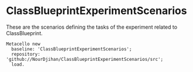# ClassBlueprintExperimentScenarios
These are the scenarios defining the tasks of the experiment related to ClassBlueprint.
``` Smalltalk
Metacello new
  baseline: 'ClassBlueprintExperimentScenarios';
  repository: 'github://NourDjihan/ClassBlueprintExperimentScenarios/src';
  load.
 ```
